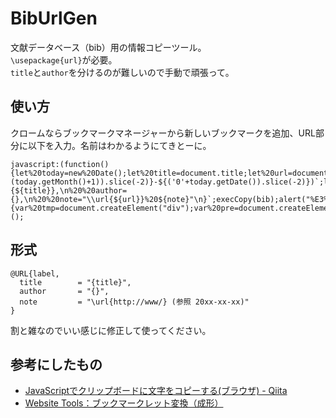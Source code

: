 # BibUrlGen
文献データベース（bib）用の情報コピーツール。  
`\usepackage{url}`が必要。  
`title`と`author`を分けるのが難しいので手動で頑張って。

## 使い方
クロームならブックマークマネージャーから新しいブックマークを追加、URL部分に以下を入力。名前はわかるようにてきとーに。
```
javascript:(function(){let%20today=new%20Date();let%20title=document.title;let%20url=document.location.href;let%20note=`(%E5%8F%82%E7%85%A7%20${today.getFullYear()}-${('0'+(today.getMonth()+1)).slice(-2)}-${('0'+today.getDate()).slice(-2)})`;let%20bib=`@URL{label,\n%20%20title={${title}},\n%20%20author={},\n%20%20note="\\url{${url}}%20${note}"\n}`;execCopy(bib);alert("%E3%82%AF%E3%83%AA%E3%83%83%E3%83%97%E3%83%9C%E3%83%BC%E3%83%89%E3%81%AB%E3%82%B3%E3%83%94%E3%83%BC%E3%81%97%E3%81%BE%E3%81%97%E3%81%9F%E3%80%82");return;function%20execCopy(string){var%20tmp=document.createElement("div");var%20pre=document.createElement('pre');pre.style.webkitUserSelect='auto';pre.style.userSelect='auto';tmp.appendChild(pre).textContent=string;var%20s=tmp.style;s.position='fixed';s.right='200%';document.body.appendChild(tmp);document.getSelection().selectAllChildren(tmp);var%20result=document.execCommand("copy");document.body.removeChild(tmp);return%20result;}})();
```

## 形式
```
@URL{label,
  title        = "{title}",
  author       = "{}",
  note         = "\url{http://www/} (参照 20xx-xx-xx)"
}
```
割と雑なのでいい感じに修正して使ってください。

## 参考にしたもの
- [JavaScriptでクリップボードに文字をコピーする(ブラウザ) - Qiita](https://qiita.com/simiraaaa/items/2e7478d72f365aa48356)
- [Website Tools：ブックマークレット変換（成形）](http://websitetools.biz-box.jp/js_bookmarklet.php)

